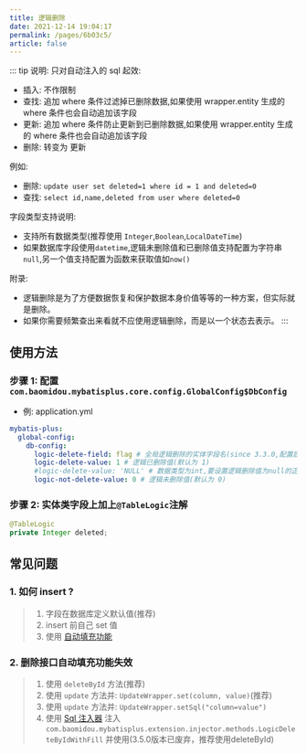 ```yaml
---
title: 逻辑删除
date: 2021-12-14 19:04:17
permalink: /pages/6b03c5/
article: false
---
```


::: tip 说明:
只对自动注入的 sql 起效:

- 插入: 不作限制
- 查找: 追加 where 条件过滤掉已删除数据,如果使用 wrapper.entity 生成的 where 条件也会自动追加该字段
- 更新: 追加 where 条件防止更新到已删除数据,如果使用 wrapper.entity 生成的 where 条件也会自动追加该字段
- 删除: 转变为 更新

例如:

- 删除: `update user set deleted=1 where id = 1 and deleted=0`
- 查找: `select id,name,deleted from user where deleted=0`

字段类型支持说明:

- 支持所有数据类型(推荐使用 `Integer`,`Boolean`,`LocalDateTime`)
- 如果数据库字段使用`datetime`,逻辑未删除值和已删除值支持配置为字符串`null`,另一个值支持配置为函数来获取值如`now()`

附录:

- 逻辑删除是为了方便数据恢复和保护数据本身价值等等的一种方案，但实际就是删除。
- 如果你需要频繁查出来看就不应使用逻辑删除，而是以一个状态去表示。
  :::

## 使用方法

### 步骤 1: 配置`com.baomidou.mybatisplus.core.config.GlobalConfig$DbConfig`

- 例: application.yml

```yaml
mybatis-plus:
  global-config:
    db-config:
      logic-delete-field: flag # 全局逻辑删除的实体字段名(since 3.3.0,配置后可以忽略不配置步骤2)
      logic-delete-value: 1 # 逻辑已删除值(默认为 1)
      #logic-delete-value: 'NULL' # 数据类型为int,要设置逻辑删除值为null的正确方法
      logic-not-delete-value: 0 # 逻辑未删除值(默认为 0)
```

### 步骤 2: 实体类字段上加上`@TableLogic`注解

```java
@TableLogic
private Integer deleted;
```

## 常见问题

### 1. 如何 insert ?

> 1. 字段在数据库定义默认值(推荐)
> 2. insert 前自己 set 值
> 3. 使用 [自动填充功能](/pages/4c6bcf/)

### 2. 删除接口自动填充功能失效

> 1. 使用 `deleteById` 方法(推荐)
> 2. 使用 `update` 方法并: `UpdateWrapper.set(column, value)`(推荐)
> 3. 使用 `update` 方法并: `UpdateWrapper.setSql("column=value")`
> 4. 使用 [Sql 注入器](/pages/42ea4a/) 注入 `com.baomidou.mybatisplus.extension.injector.methods.LogicDeleteByIdWithFill` 并使用(3.5.0版本已废弃，推荐使用deleteById)
